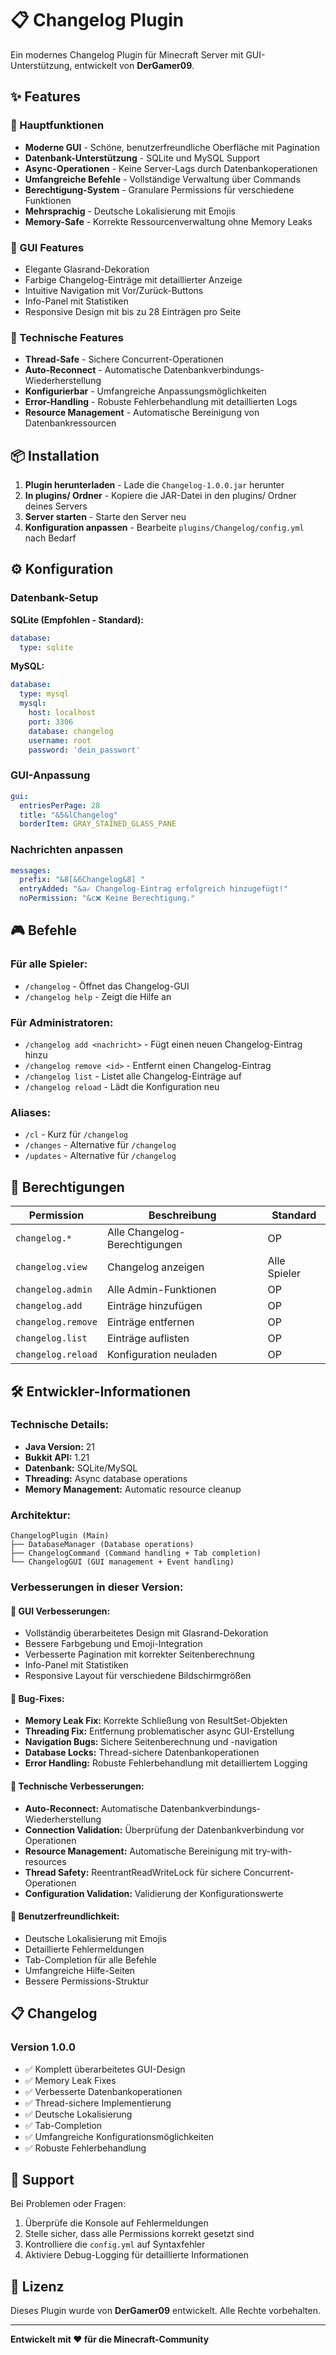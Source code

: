 # 📋 Changelog Plugin

Ein modernes Changelog Plugin für Minecraft Server mit GUI-Unterstützung, entwickelt von **DerGamer09**.

## ✨ Features

### 🎯 Hauptfunktionen
- **Moderne GUI** - Schöne, benutzerfreundliche Oberfläche mit Pagination
- **Datenbank-Unterstützung** - SQLite und MySQL Support
- **Async-Operationen** - Keine Server-Lags durch Datenbankoperationen
- **Umfangreiche Befehle** - Vollständige Verwaltung über Commands
- **Berechtigung-System** - Granulare Permissions für verschiedene Funktionen
- **Mehrsprachig** - Deutsche Lokalisierung mit Emojis
- **Memory-Safe** - Korrekte Ressourcenverwaltung ohne Memory Leaks

### 🎨 GUI Features
- Elegante Glasrand-Dekoration
- Farbige Changelog-Einträge mit detaillierter Anzeige
- Intuitive Navigation mit Vor/Zurück-Buttons
- Info-Panel mit Statistiken
- Responsive Design mit bis zu 28 Einträgen pro Seite

### 🔧 Technische Features
- **Thread-Safe** - Sichere Concurrent-Operationen
- **Auto-Reconnect** - Automatische Datenbankverbindungs-Wiederherstellung
- **Konfigurierbar** - Umfangreiche Anpassungsmöglichkeiten
- **Error-Handling** - Robuste Fehlerbehandlung mit detaillierten Logs
- **Resource Management** - Automatische Bereinigung von Datenbankressourcen

## 📦 Installation

1. **Plugin herunterladen** - Lade die `Changelog-1.0.0.jar` herunter
2. **In plugins/ Ordner** - Kopiere die JAR-Datei in den plugins/ Ordner deines Servers
3. **Server starten** - Starte den Server neu
4. **Konfiguration anpassen** - Bearbeite `plugins/Changelog/config.yml` nach Bedarf

## ⚙️ Konfiguration

### Datenbank-Setup

**SQLite (Empfohlen - Standard):**
```yaml
database:
  type: sqlite
```

**MySQL:**
```yaml
database:
  type: mysql
  mysql:
    host: localhost
    port: 3306
    database: changelog
    username: root
    password: 'dein_passwort'
```

### GUI-Anpassung
```yaml
gui:
  entriesPerPage: 28
  title: "&5&lChangelog"
  borderItem: GRAY_STAINED_GLASS_PANE
```

### Nachrichten anpassen
```yaml
messages:
  prefix: "&8[&6Changelog&8] "
  entryAdded: "&a✓ Changelog-Eintrag erfolgreich hinzugefügt!"
  noPermission: "&c❌ Keine Berechtigung."
```

## 🎮 Befehle

### Für alle Spieler:
- `/changelog` - Öffnet das Changelog-GUI
- `/changelog help` - Zeigt die Hilfe an

### Für Administratoren:
- `/changelog add <nachricht>` - Fügt einen neuen Changelog-Eintrag hinzu
- `/changelog remove <id>` - Entfernt einen Changelog-Eintrag
- `/changelog list` - Listet alle Changelog-Einträge auf
- `/changelog reload` - Lädt die Konfiguration neu

### Aliases:
- `/cl` - Kurz für `/changelog`
- `/changes` - Alternative für `/changelog`
- `/updates` - Alternative für `/changelog`

## 🔐 Berechtigungen

| Permission | Beschreibung | Standard |
|------------|-------------|----------|
| `changelog.*` | Alle Changelog-Berechtigungen | OP |
| `changelog.view` | Changelog anzeigen | Alle Spieler |
| `changelog.admin` | Alle Admin-Funktionen | OP |
| `changelog.add` | Einträge hinzufügen | OP |
| `changelog.remove` | Einträge entfernen | OP |
| `changelog.list` | Einträge auflisten | OP |
| `changelog.reload` | Konfiguration neuladen | OP |

## 🛠️ Entwickler-Informationen

### Technische Details:
- **Java Version:** 21
- **Bukkit API:** 1.21
- **Datenbank:** SQLite/MySQL
- **Threading:** Async database operations
- **Memory Management:** Automatic resource cleanup

### Architektur:
```
ChangelogPlugin (Main)
├── DatabaseManager (Database operations)
├── ChangelogCommand (Command handling + Tab completion)
└── ChangelogGUI (GUI management + Event handling)
```

### Verbesserungen in dieser Version:

#### 🎨 GUI Verbesserungen:
- Vollständig überarbeitetes Design mit Glasrand-Dekoration
- Bessere Farbgebung und Emoji-Integration
- Verbesserte Pagination mit korrekter Seitenberechnung
- Info-Panel mit Statistiken
- Responsive Layout für verschiedene Bildschirmgrößen

#### 🐛 Bug-Fixes:
- **Memory Leak Fix:** Korrekte Schließung von ResultSet-Objekten
- **Threading Fix:** Entfernung problematischer async GUI-Erstellung
- **Navigation Bugs:** Sichere Seitenberechnung und -navigation
- **Database Locks:** Thread-sichere Datenbankoperationen
- **Error Handling:** Robuste Fehlerbehandlung mit detailliertem Logging

#### 🔧 Technische Verbesserungen:
- **Auto-Reconnect:** Automatische Datenbankverbindungs-Wiederherstellung
- **Connection Validation:** Überprüfung der Datenbankverbindung vor Operationen
- **Resource Management:** Automatische Bereinigung mit try-with-resources
- **Thread Safety:** ReentrantReadWriteLock für sichere Concurrent-Operationen
- **Configuration Validation:** Validierung der Konfigurationswerte

#### 📝 Benutzerfreundlichkeit:
- Deutsche Lokalisierung mit Emojis
- Detaillierte Fehlermeldungen
- Tab-Completion für alle Befehle
- Umfangreiche Hilfe-Seiten
- Bessere Permissions-Struktur

## 📋 Changelog

### Version 1.0.0
- ✅ Komplett überarbeitetes GUI-Design
- ✅ Memory Leak Fixes
- ✅ Verbesserte Datenbankoperationen
- ✅ Thread-sichere Implementierung
- ✅ Deutsche Lokalisierung
- ✅ Tab-Completion
- ✅ Umfangreiche Konfigurationsmöglichkeiten
- ✅ Robuste Fehlerbehandlung

## 🤝 Support

Bei Problemen oder Fragen:
1. Überprüfe die Konsole auf Fehlermeldungen
2. Stelle sicher, dass alle Permissions korrekt gesetzt sind
3. Kontrolliere die `config.yml` auf Syntaxfehler
4. Aktiviere Debug-Logging für detaillierte Informationen

## 📄 Lizenz

Dieses Plugin wurde von **DerGamer09** entwickelt. Alle Rechte vorbehalten.

---

**Entwickelt mit ❤️ für die Minecraft-Community**